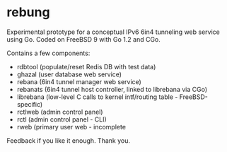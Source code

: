 rebung
======

Experimental prototype for a conceptual IPv6 6in4 tunneling web service using Go. Coded on FreeBSD 9 with Go 1.2 and CGo.

Contains a few components:
- rdbtool (populate/reset Redis DB with test data)
- ghazal (user database web service)
- rebana (6in4 tunnel manager web service)
- rebanats (6in4 tunnel host controller, linked to librebana via CGo)
- librebana (low-level C calls to kernel intf/routing table - FreeBSD-specific)
- rctlweb (admin control panel)
- rctl (admin control panel - CLI)
- rweb (primary user web - incomplete

Feedback if you like it enough. Thank you.
